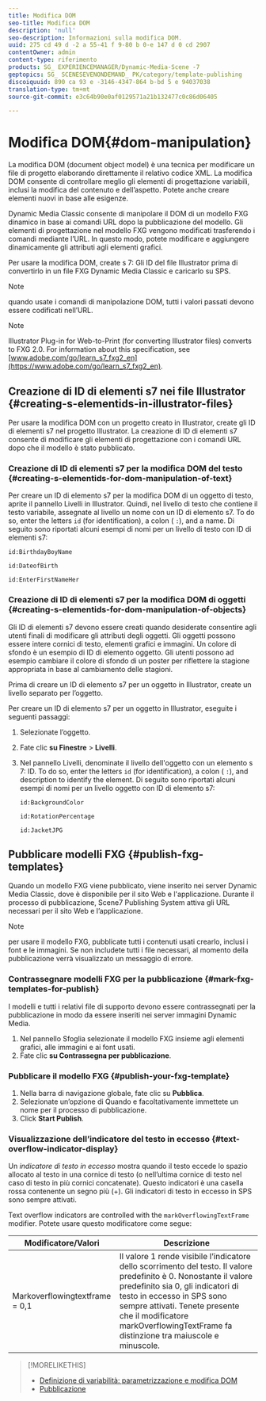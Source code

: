 ```yaml
---
title: Modifica DOM
seo-title: Modifica DOM
description: 'null'
seo-description: Informazioni sulla modifica DOM.
uuid: 275 cd 49 d -2 a 55-41 f 9-80 b 0-e 147 d 0 cd 2907
contentOwner: admin
content-type: riferimento
products: SG_ EXPERIENCEMANAGER/Dynamic-Media-Scene -7
geptopics: SG_ SCENESEVENONDEMAND_ PK/category/template-publishing
discoiquuid: 890 ca 93 e -3146-4347-864 b-bd 5 e 94037038
translation-type: tm+mt
source-git-commit: e3c64b90e0af0129571a21b132477c0c86d06405

---
```



# Modifica DOM{#dom-manipulation}

La modifica DOM (document object model) è una tecnica per modificare un file di progetto elaborando direttamente il relativo codice XML. La modifica DOM consente di controllare meglio gli elementi di progettazione variabili, inclusi la modifica del contenuto e dell’aspetto. Potete anche creare elementi nuovi in base alle esigenze.

Dynamic Media Classic consente di manipolare il DOM di un modello FXG dinamico in base ai comandi URL dopo la pubblicazione del modello. Gli elementi di progettazione nel modello FXG vengono modificati trasferendo i comandi mediante l’URL. In questo modo, potete modificare e aggiungere dinamicamente gli attributi agli elementi grafici.

Per usare la modifica DOM, create s 7: Gli ID del file Illustrator prima di convertirlo in un file FXG Dynamic Media Classic e caricarlo su SPS.

>[!NOTE]
>
>quando usate i comandi di manipolazione DOM, tutti i valori passati devono essere codificati nell’URL.

>[!NOTE]
>
>Illustrator Plug-in for Web-to-Print (for converting Illustrator files) converts to FXG 2.0. For information about this specification, see [www.adobe.com/go/learn_s7_fxg2_en](https://www.adobe.com/go/learn_s7_fxg2_en).

## Creazione di ID di elementi s7 nei file Illustrator {#creating-s-elementids-in-illustrator-files}

Per usare la modifica DOM con un progetto creato in Illustrator, create gli ID di elementi s7 nel progetto Illustrator. La creazione di ID di elementi s7 consente di modificare gli elementi di progettazione con i comandi URL dopo che il modello è stato pubblicato.

### Creazione di ID di elementi s7 per la modifica DOM del testo {#creating-s-elementids-for-dom-manipulation-of-text}

Per creare un ID di elemento s7 per la modifica DOM di un oggetto di testo, aprite il pannello Livelli in Illustrator. Quindi, nel livello di testo che contiene il testo variabile, assegnate al livello un nome con un ID di elemento s7. To do so, enter the letters `id` (for identification), a colon ( `:`), and a name. Di seguito sono riportati alcuni esempi di nomi per un livello di testo con ID di elementi s7: 

`id:BirthdayBoyName`

`id:DateofBirth`

`id:EnterFirstNameHer`

### Creazione di ID di elementi s7 per la modifica DOM di oggetti {#creating-s-elementids-for-dom-manipulation-of-objects}

Gli ID di elementi s7 devono essere creati quando desiderate consentire agli utenti finali di modificare gli attributi degli oggetti. Gli oggetti possono essere intere cornici di testo, elementi grafici e immagini. Un colore di sfondo è un esempio di ID di elemento oggetto. Gli utenti possono ad esempio cambiare il colore di sfondo di un poster per riflettere la stagione appropriata in base al cambiamento delle stagioni. 

Prima di creare un ID di elemento s7 per un oggetto in Illustrator, create un livello separato per l’oggetto.

Per creare un ID di elemento s7 per un oggetto in Illustrator, eseguite i seguenti passaggi:

1. Selezionate l’oggetto.
1. Fate clic **su Finestre** &gt; **Livelli**.
1. Nel pannello Livelli, denominate il livello dell'oggetto con un elemento s 7: ID. To do so, enter the letters `id` (for identification), a colon ( `:`), and description to identify the element. Di seguito sono riportati alcuni esempi di nomi per un livello oggetto con ID di elemento s7: 

   `id:BackgroundColor`

   `id:RotationPercentage`

   `id:JacketJPG`

## Pubblicare modelli FXG {#publish-fxg-templates}

Quando un modello FXG viene pubblicato, viene inserito nei server Dynamic Media Classic, dove è disponibile per il sito Web e l'applicazione. Durante il processo di pubblicazione, Scene7 Publishing System attiva gli URL necessari per il sito Web e l’applicazione.

>[!NOTE]
>
>per usare il modello FXG, pubblicate tutti i contenuti usati crearlo, inclusi i font e le immagini. Se non includete tutti i file necessari, al momento della pubblicazione verrà visualizzato un messaggio di errore.

### Contrassegnare modelli FXG per la pubblicazione {#mark-fxg-templates-for-publish}

I modelli e tutti i relativi file di supporto devono essere contrassegnati per la pubblicazione in modo da essere inseriti nei server immagini Dynamic Media.

1. Nel pannello Sfoglia selezionate il modello FXG insieme agli elementi grafici, alle immagini e ai font usati.
1. Fate clic **su Contrassegna per pubblicazione**.

### Pubblicare il modello FXG {#publish-your-fxg-template}

1. Nella barra di navigazione globale, fate clic su **Pubblica**.
1. Selezionate un’opzione di Quando e facoltativamente immettete un nome per il processo di pubblicazione.
1. Click **Start Publish**.

### Visualizzazione dell’indicatore del testo in eccesso {#text-overflow-indicator-display}

Un *indicatore di testo in eccesso* mostra quando il testo eccede lo spazio allocato al testo in una cornice di testo (o nell’ultima cornice di testo nel caso di testo in più cornici concatenate). Questo indicatori è una casella rossa contenente un segno più (+). Gli indicatori di testo in eccesso in SPS sono sempre attivati.

Text overflow indicators are controlled with the `markOverflowingTextFrame` modifier. Potete usare questo modificatore come segue:

| Modificatore/Valori | Descrizione |
|--- |--- |
| Markoverflowingtextframe = 0,1 | Il valore 1 rende visibile l’indicatore dello scorrimento del testo. Il valore predefinito è 0. Nonostante il valore predefinito sia 0, gli indicatori di testo in eccesso in SPS sono sempre attivati. Tenete presente che il modificatore markOverflowingTextFrame fa distinzione tra maiuscole e minuscole. |

>[!MORELIKETHIS]
>
>* [Definizione di variabilità: parametrizzazione e modifica DOM](defining-variability-parameterization-versus-dom.md#defining_variability_parameterization_versus_dom_manipulation)
>* [Pubblicazione](publishing-files.md#publishing_files)

